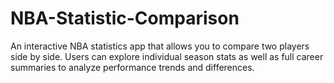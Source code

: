 # NBA-Statistic-Comparison
An interactive NBA statistics app that allows you to compare two players side by side. Users can explore individual season stats as well as full career summaries to analyze performance trends and differences.
